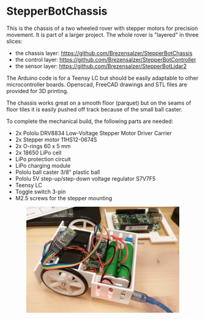 # StepperBotChassis

This is the chassis of a two wheeled rover with stepper motors for 
precision movement. It is part of a larger project. The whole rover is 
"layered" in three slices:

- the chassis layer: https://github.com/Brezensalzer/StepperBotChassis
- the control layer: https://github.com/Brezensalzer/StepperBotController
- the sensor layer: https://github.com/Brezensalzer/StepperBotLidar2

The Arduino code is for a Teensy LC but should be easily adaptable to 
other microcontroller boards. Openscad, FreeCAD drawings and STL files 
are provided for 3D printing.

The chassis works great on a smooth floor (parquet) but on the seams of 
floor tiles it is easily pushed off track because of the small ball 
caster.

To complete the mechanical build, the following parts are needed:

- 2x Pololu DRV8834 Low-Voltage Stepper Motor Driver Carrier
- 2x Stepper motor 11HS12-0674S
- 2x O-rings 60 x 5 mm
- 2x 18650 LiPo cell
- LiPo protection circuit
- LiPo charging module
- Pololu ball caster 3/8" plastic ball
- Pololu 5V step-up/step-down voltage regulator S7V7F5
- Teensy LC
- Toggle switch 3-pin
- M2.5 screws for the stepper mounting

<p align="center">
  <img src="./StepperBotChassis.jpg" width="400"/>
</p>

